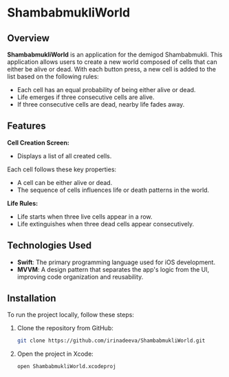 # ShambabmukliWorld

## Overview

**ShambabmukliWorld** is an application for the demigod Shambabmukli. This application allows users to create a new world composed of cells that can either be alive or dead. With each button press, a new cell is added to the list based on the following rules:

- Each cell has an equal probability of being either alive or dead.
- Life emerges if three consecutive cells are alive.
- If three consecutive cells are dead, nearby life fades away.

## Features

**Cell Creation Screen:**
- Displays a list of all created cells.
  
Each cell follows these key properties:
- A cell can be either alive or dead.
- The sequence of cells influences life or death patterns in the world.
  
**Life Rules:**
- Life starts when three live cells appear in a row.
- Life extinguishes when three dead cells appear consecutively.

## Technologies Used

- **Swift**: The primary programming language used for iOS development.
- **MVVM**: A design pattern that separates the app's logic from the UI, improving code organization and reusability.

## Installation

To run the project locally, follow these steps:

1. Clone the repository from GitHub:
   ```bash
   git clone https://github.com/irinadeeva/ShambabmukliWorld.git
2. Open the project in Xcode:
   ```bash
   open ShambabmukliWorld.xcodeproj

   
